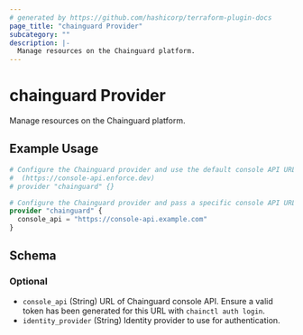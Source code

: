 ```yaml
---
# generated by https://github.com/hashicorp/terraform-plugin-docs
page_title: "chainguard Provider"
subcategory: ""
description: |-
  Manage resources on the Chainguard platform.
---
```


# chainguard Provider

Manage resources on the Chainguard platform.

## Example Usage

```terraform
# Configure the Chainguard provider and use the default console API URL
#  (https://console-api.enforce.dev)
# provider "chainguard" {}

# Configure the Chainguard provider and pass a specific console API URL.
provider "chainguard" {
  console_api = "https://console-api.example.com"
}
```

<!-- schema generated by tfplugindocs -->
## Schema

### Optional

- `console_api` (String) URL of Chainguard console API. Ensure a valid token has been generated for this URL with `chainctl auth login`.
- `identity_provider` (String) Identity provider to use for authentication.
